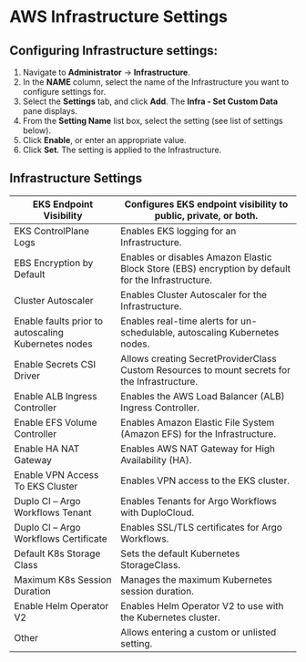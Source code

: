 # AWS Infrastructure Settings

## Configuring Infrastructure settings:&#x20;

1. Navigate to **Administrator** -> **Infrastructure**.
2. In the **NAME** column, select the name of the Infrastructure you want to configure settings for.&#x20;
3. Select the **Settings** tab, and click **Add**. The **Infra - Set Custom Data** pane displays.
4. From the **Setting Name** list box, select the setting (see list of settings below).&#x20;
5. Click **Enable**, or enter an appropriate value.&#x20;
6. Click **Set**. The setting is applied to the Infrastructure.&#x20;

## Infrastructure Settings

| EKS Endpoint Visibility                             | Configures EKS endpoint visibility to public, private, or both.                                    |
| --------------------------------------------------- | -------------------------------------------------------------------------------------------------- |
| EKS ControlPlane Logs                               | Enables EKS logging for an Infrastructure.                                                         |
| EBS Encryption by Default                           | Enables or disables Amazon Elastic Block Store (EBS) encryption by default for the Infrastructure. |
| Cluster Autoscaler                                  | Enables Cluster Autoscaler for the Infrastructure.                                                 |
| Enable faults prior to autoscaling Kubernetes nodes | Enables real-time alerts for un-schedulable, autoscaling Kubernetes nodes.                         |
| Enable Secrets CSI Driver                           | Allows creating SecretProviderClass Custom Resources to mount secrets for the Infrastructure.      |
| Enable ALB Ingress Controller                       | Enables the AWS Load Balancer (ALB) Ingress Controller.                                            |
| Enable EFS Volume Controller                        | Enables Amazon Elastic File System (Amazon EFS) for the Infrastructure.                            |
| Enable HA NAT Gateway                               | Enables AWS NAT Gateway for High Availability (HA).                                                |
| Enable VPN Access To EKS Cluster                    | Enables VPN access to the EKS cluster.                                                             |
| Duplo Cl – Argo Workflows Tenant                    | Enables Tenants for Argo Workflows with DuploCloud.                                                |
| Duplo Cl – Argo Workflows Certificate               | Enables SSL/TLS certificates for Argo Workflows.                                                   |
| Default K8s Storage Class                           | Sets the default Kubernetes StorageClass.                                                          |
| Maximum K8s Session Duration                        | Manages the maximum Kubernetes session duration.                                                   |
| Enable Helm Operator V2                             | Enables Helm Operator V2 to use with the Kubernetes cluster.                                       |
| Other                                               | Allows entering a custom or unlisted setting.                                                      |

